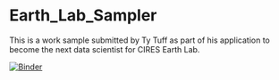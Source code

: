 # Earth_Lab_Sampler
 This is a work sample submitted by Ty Tuff as part of his application to become the next data scientist for CIRES Earth Lab.

[![Binder](https://mybinder.org/badge_logo.svg)]( http://mybinder.org/v2/gh/Earth_Lab_Sampler/r/main?urlpath=rstudio)
